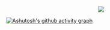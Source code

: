 


<div align="center"> <img src="https://github-readme-stats.vercel.app/api/top-langs/?username=oldwang12&hide_title=true&hide_border=true&layout=compact&langs_count=6&text_color=000&icon_color=fff&bg_color=0,52fa5a,4dfcff,c64dff&theme=graywhite" /> </div>

[![Ashutosh's github activity graph](https://github-readme-activity-graph.vercel.app/graph?username=oldwang12&theme=xcode)](https://github.com/ashutosh00710/github-readme-activity-graph)
